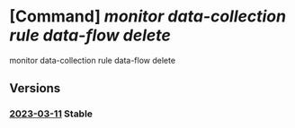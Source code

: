 # [Command] _monitor data-collection rule data-flow delete_

monitor data-collection rule data-flow delete

## Versions

### [2023-03-11](/Resources/mgmt-plane/L3N1YnNjcmlwdGlvbnMve30vcmVzb3VyY2Vncm91cHMve30vcHJvdmlkZXJzL21pY3Jvc29mdC5pbnNpZ2h0cy9kYXRhY29sbGVjdGlvbnJ1bGVzL3t9/2023-03-11.xml) **Stable**

<!-- mgmt-plane /subscriptions/{}/resourcegroups/{}/providers/microsoft.insights/datacollectionrules/{} 2023-03-11 properties.dataFlows[] -->

